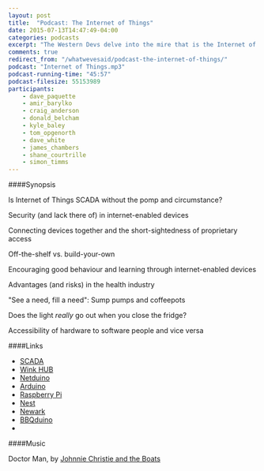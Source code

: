 ```yaml
---
layout: post
title:  "Podcast: The Internet of Things"
date: 2015-07-13T14:47:49-04:00
categories: podcasts
excerpt: "The Western Devs delve into the mire that is the Internet of Things"
comments: true
redirect_from: "/whatwevesaid/podcast-the-internet-of-things/"
podcast: "Internet of Things.mp3"
podcast-running-time: "45:57"
podcast-filesize: 55153989
participants: 
    - dave_paquette
    - amir_barylko
    - craig_anderson
    - donald_belcham
    - kyle_baley
    - tom_opgenorth
    - dave_white
    - james_chambers
    - shane_courtrille
    - simon_timms
---
```


####Synopsis

Is Internet of Things SCADA without the pomp and circumstance?

Security (and lack there of) in internet-enabled devices

Connecting devices together and the short-sightedness of proprietary access

Off-the-shelf vs. build-your-own

Encouraging good behaviour and learning through internet-enabled devices

Advantages (and risks) in the health industry

"See a need, fill a need": Sump pumps and coffeepots

Does the light _really_ go out when you close the fridge?

Accessibility of hardware to software people and vice versa


####Links

* [SCADA](https://en.wikipedia.org/wiki/SCADA)
* [Wink HUB](http://www.wink.com/products/wink-hub/)
* [Netduino](http://www.netduino.com/)
* [Arduino](https://www.arduino.cc/)
* [Raspberry Pi](https://www.raspberrypi.org/)
* [Nest](https://nest.com/)
* [Newark](http://www.newark.com/)
* [BBQduino](https://lostechies.com/derickbailey/2013/04/10/a-first-look-at-my-arduino-bbq-thermometer/)
* 

####Music

Doctor Man, by [Johnnie Christie and the Boats](https://www.youtube.com/user/jwcchristie)
